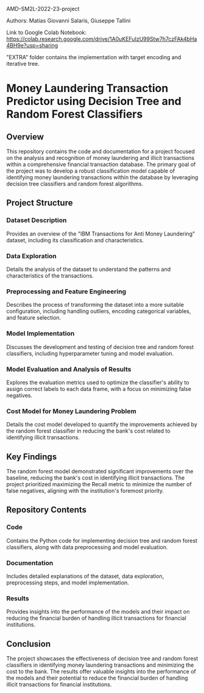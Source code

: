 AMD-SM2L-2022-23-project

Authors: Matias Giovanni Salaris, Giuseppe Tallini

Link to Google Colab Notebook: https://colab.research.google.com/drive/1A0uKEFuIzU99Stw7h7czFAk4bHa4BH9e?usp=sharing

"EXTRA" folder contains the implementation with target encoding and iterative tree.



# Money Laundering Transaction Predictor using Decision Tree and Random Forest Classifiers

## Overview
This repository contains the code and documentation for a project focused on the analysis and recognition of money laundering and illicit transactions within a comprehensive financial transaction database. The primary goal of the project was to develop a robust classification model capable of identifying money laundering transactions within the database by leveraging decision tree classifiers and random forest algorithms.

## Project Structure

### Dataset Description
Provides an overview of the "IBM Transactions for Anti Money Laundering" dataset, including its classification and characteristics.

### Data Exploration
Details the analysis of the dataset to understand the patterns and characteristics of the transactions.

### Preprocessing and Feature Engineering
Describes the process of transforming the dataset into a more suitable configuration, including handling outliers, encoding categorical variables, and feature selection.

### Model Implementation
Discusses the development and testing of decision tree and random forest classifiers, including hyperparameter tuning and model evaluation.

### Model Evaluation and Analysis of Results
Explores the evaluation metrics used to optimize the classifier's ability to assign correct labels to each data frame, with a focus on minimizing false negatives.

### Cost Model for Money Laundering Problem
Details the cost model developed to quantify the improvements achieved by the random forest classifier in reducing the bank's cost related to identifying illicit transactions.

## Key Findings
The random forest model demonstrated significant improvements over the baseline, reducing the bank's cost in identifying illicit transactions. The project prioritized maximizing the Recall metric to minimize the number of false negatives, aligning with the institution's foremost priority.

## Repository Contents

### Code
Contains the Python code for implementing decision tree and random forest classifiers, along with data preprocessing and model evaluation.

### Documentation
Includes detailed explanations of the dataset, data exploration, preprocessing steps, and model implementation.

### Results
Provides insights into the performance of the models and their impact on reducing the financial burden of handling illicit transactions for financial institutions.

## Conclusion
The project showcases the effectiveness of decision tree and random forest classifiers in identifying money laundering transactions and minimizing the cost to the bank. The results offer valuable insights into the performance of the models and their potential to reduce the financial burden of handling illicit transactions for financial institutions.
